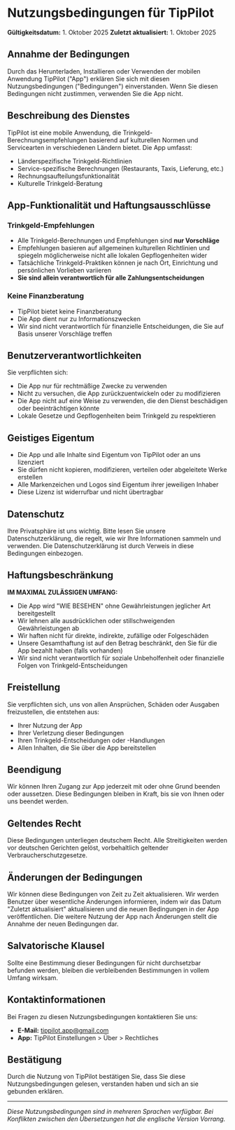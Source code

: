 # Nutzungsbedingungen für TipPilot

**Gültigkeitsdatum:** 1. Oktober 2025
**Zuletzt aktualisiert:** 1. Oktober 2025

## Annahme der Bedingungen

Durch das Herunterladen, Installieren oder Verwenden der mobilen Anwendung TipPilot ("App") erklären Sie sich mit diesen Nutzungsbedingungen ("Bedingungen") einverstanden. Wenn Sie diesen Bedingungen nicht zustimmen, verwenden Sie die App nicht.

## Beschreibung des Dienstes

TipPilot ist eine mobile Anwendung, die Trinkgeld-Berechnungsempfehlungen basierend auf kulturellen Normen und Servicearten in verschiedenen Ländern bietet. Die App umfasst:

- Länderspezifische Trinkgeld-Richtlinien
- Service-spezifische Berechnungen (Restaurants, Taxis, Lieferung, etc.)
- Rechnungsaufteilungsfunktionalität
- Kulturelle Trinkgeld-Beratung

## App-Funktionalität und Haftungsausschlüsse

### Trinkgeld-Empfehlungen

- Alle Trinkgeld-Berechnungen und Empfehlungen sind **nur Vorschläge**
- Empfehlungen basieren auf allgemeinen kulturellen Richtlinien und spiegeln möglicherweise nicht alle lokalen Gepflogenheiten wider
- Tatsächliche Trinkgeld-Praktiken können je nach Ort, Einrichtung und persönlichen Vorlieben variieren
- **Sie sind allein verantwortlich für alle Zahlungsentscheidungen**

### Keine Finanzberatung

- TipPilot bietet keine Finanzberatung
- Die App dient nur zu Informationszwecken
- Wir sind nicht verantwortlich für finanzielle Entscheidungen, die Sie auf Basis unserer Vorschläge treffen

## Benutzerverantwortlichkeiten

Sie verpflichten sich:

- Die App nur für rechtmäßige Zwecke zu verwenden
- Nicht zu versuchen, die App zurückzuentwickeln oder zu modifizieren
- Die App nicht auf eine Weise zu verwenden, die den Dienst beschädigen oder beeinträchtigen könnte
- Lokale Gesetze und Gepflogenheiten beim Trinkgeld zu respektieren

## Geistiges Eigentum

- Die App und alle Inhalte sind Eigentum von TipPilot oder an uns lizenziert
- Sie dürfen nicht kopieren, modifizieren, verteilen oder abgeleitete Werke erstellen
- Alle Markenzeichen und Logos sind Eigentum ihrer jeweiligen Inhaber
- Diese Lizenz ist widerrufbar und nicht übertragbar

## Datenschutz

Ihre Privatsphäre ist uns wichtig. Bitte lesen Sie unsere Datenschutzerklärung, die regelt, wie wir Ihre Informationen sammeln und verwenden. Die Datenschutzerklärung ist durch Verweis in diese Bedingungen einbezogen.

## Haftungsbeschränkung

**IM MAXIMAL ZULÄSSIGEN UMFANG:**

- Die App wird "WIE BESEHEN" ohne Gewährleistungen jeglicher Art bereitgestellt
- Wir lehnen alle ausdrücklichen oder stillschweigenden Gewährleistungen ab
- Wir haften nicht für direkte, indirekte, zufällige oder Folgeschäden
- Unsere Gesamthaftung ist auf den Betrag beschränkt, den Sie für die App bezahlt haben (falls vorhanden)
- Wir sind nicht verantwortlich für soziale Unbeholfenheit oder finanzielle Folgen von Trinkgeld-Entscheidungen

## Freistellung

Sie verpflichten sich, uns von allen Ansprüchen, Schäden oder Ausgaben freizustellen, die entstehen aus:

- Ihrer Nutzung der App
- Ihrer Verletzung dieser Bedingungen
- Ihren Trinkgeld-Entscheidungen oder -Handlungen
- Allen Inhalten, die Sie über die App bereitstellen

## Beendigung

Wir können Ihren Zugang zur App jederzeit mit oder ohne Grund beenden oder aussetzen. Diese Bedingungen bleiben in Kraft, bis sie von Ihnen oder uns beendet werden.

## Geltendes Recht

Diese Bedingungen unterliegen deutschem Recht. Alle Streitigkeiten werden vor deutschen Gerichten gelöst, vorbehaltlich geltender Verbraucherschutzgesetze.

## Änderungen der Bedingungen

Wir können diese Bedingungen von Zeit zu Zeit aktualisieren. Wir werden Benutzer über wesentliche Änderungen informieren, indem wir das Datum "Zuletzt aktualisiert" aktualisieren und die neuen Bedingungen in der App veröffentlichen. Die weitere Nutzung der App nach Änderungen stellt die Annahme der neuen Bedingungen dar.

## Salvatorische Klausel

Sollte eine Bestimmung dieser Bedingungen für nicht durchsetzbar befunden werden, bleiben die verbleibenden Bestimmungen in vollem Umfang wirksam.

## Kontaktinformationen

Bei Fragen zu diesen Nutzungsbedingungen kontaktieren Sie uns:

- **E-Mail:** tippilot.app@gmail.com
- **App:** TipPilot Einstellungen > Über > Rechtliches

## Bestätigung

Durch die Nutzung von TipPilot bestätigen Sie, dass Sie diese Nutzungsbedingungen gelesen, verstanden haben und sich an sie gebunden erklären.

---

_Diese Nutzungsbedingungen sind in mehreren Sprachen verfügbar. Bei Konflikten zwischen den Übersetzungen hat die englische Version Vorrang._
